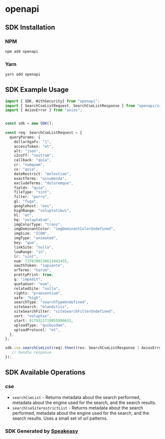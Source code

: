# openapi

<!-- Start SDK Installation -->
## SDK Installation

### NPM

```bash
npm add openapi
```

### Yarn

```bash
yarn add openapi
```
<!-- End SDK Installation -->

<!-- Start SDK Example Usage -->
## SDK Example Usage

```typescript
import { SDK, WithSecurity} from "openapi";
import { SearchCseListRequest, SearchCseListResponse } from "openapi/src/sdk/models/operations";
import { AxiosError } from "axios";


const sdk = new SDK();
    
const req: SearchCseListRequest = {
  queryParams: {
    dollarXgafv: "1",
    accessToken: "et",
    alt: "json",
    c2coff: "nostrum",
    callback: "quia",
    cr: "numquam",
    cx: "quia",
    dateRestrict: "molestiae",
    exactTerms: "assumenda",
    excludeTerms: "doloremque",
    fields: "quia",
    fileType: "sint",
    filter: "porro",
    gl: "fuga",
    googlehost: "eos",
    highRange: "voluptatibus",
    hl: "et",
    hq: "voluptatum",
    imgColorType: "trans",
    imgDominantColor: "imgDominantColorUndefined",
    imgSize: "ICON",
    imgType: "animated",
    key: "quo",
    linkSite: "nulla",
    lowRange: "in",
    lr: "sint",
    num: 7376700136613441455,
    oauthToken: "sapiente",
    orTerms: "harum",
    prettyPrint: true,
    q: "impedit",
    quotaUser: "eum",
    relatedSite: "nulla",
    rights: "praesentium",
    safe: "high",
    searchType: "searchTypeUndefined",
    siteSearch: "blanditiis",
    siteSearchFilter: "siteSearchFilterUndefined",
    sort: "voluptas",
    start: 9179321719955996631,
    uploadType: "quibusdam",
    uploadProtocol: "et",
  },
};

sdk.cse.searchCseList(req).then((res: SearchCseListResponse | AxiosError) => {
   // handle response
});
```
<!-- End SDK Example Usage -->

<!-- Start SDK Available Operations -->
## SDK Available Operations

### cse

* `searchCseList` - Returns metadata about the search performed, metadata about the engine used for the search, and the search results.
* `searchCseSiterestrictList` - Returns metadata about the search performed, metadata about the engine used for the search, and the search results. Uses a small set of url patterns.

<!-- End SDK Available Operations -->

### SDK Generated by [Speakeasy](https://docs.speakeasyapi.dev/docs/using-speakeasy/client-sdks)
